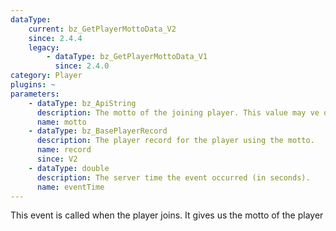 ```yaml
---
dataType:
    current: bz_GetPlayerMottoData_V2
    since: 2.4.4
    legacy:
        - dataType: bz_GetPlayerMottoData_V1
          since: 2.4.0
category: Player
plugins: ~
parameters:
    - dataType: bz_ApiString
      description: The motto of the joining player. This value may ve overwritten to change the motto of a player.
      name: motto
    - dataType: bz_BasePlayerRecord
      description: The player record for the player using the motto.
      name: record
      since: V2
    - dataType: double
      description: The server time the event occurred (in seconds).
      name: eventTime
---
```


This event is called when the player joins. It gives us the motto of the player
